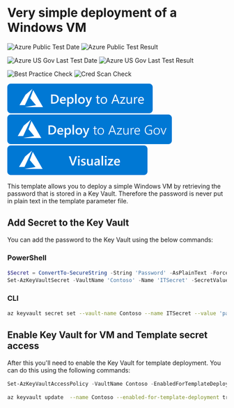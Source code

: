 # Very simple deployment of a Windows VM

![Azure Public Test Date](https://azurequickstartsservice.blob.core.windows.net/badges/101-vm-secure-password/PublicLastTestDate.svg)
![Azure Public Test Result](https://azurequickstartsservice.blob.core.windows.net/badges/101-vm-secure-password/PublicDeployment.svg)

![Azure US Gov Last Test Date](https://azurequickstartsservice.blob.core.windows.net/badges/101-vm-secure-password/FairfaxLastTestDate.svg)
![Azure US Gov Last Test Result](https://azurequickstartsservice.blob.core.windows.net/badges/101-vm-secure-password/FairfaxDeployment.svg)

![Best Practice Check](https://azurequickstartsservice.blob.core.windows.net/badges/101-vm-secure-password/BestPracticeResult.svg)
![Cred Scan Check](https://azurequickstartsservice.blob.core.windows.net/badges/101-vm-secure-password/CredScanResult.svg)

[![Deploy To Azure](https://raw.githubusercontent.com/Azure/azure-quickstart-templates/master/1-CONTRIBUTION-GUIDE/images/deploytoazure.svg?sanitize=true)]("https://portal.azure.com/#create/Microsoft.Template/uri/https%3A%2F%2Fraw.githubusercontent.com%2FAzure%2Fazure-quickstart-templates%2Fmaster%2F101-vm-secure-password%2Fazuredeploy.json")
[![Deploy To Azure US Gov](https://raw.githubusercontent.com/Azure/azure-quickstart-templates/master/1-CONTRIBUTION-GUIDE/images/deploytoazuregov.svg?sanitize=true)]("https://portal.azure.us/#create/Microsoft.Template/uri/https%3A%2F%2Fraw.githubusercontent.com%2FAzure%2Fazure-quickstart-templates%2Fmaster%2F101-vm-secure-password%2Fazuredeploy.json")
[![Visualize](https://raw.githubusercontent.com/Azure/azure-quickstart-templates/master/1-CONTRIBUTION-GUIDE/images/visualizebutton.svg?sanitize=true)]("http://armviz.io/#/?load=https%3A%2F%2Fraw.githubusercontent.com%2FAzure%2Fazure-quickstart-templates%2Fmaster%2F101-vm-secure-password%2Fazuredeploy.json")    

This template allows you to deploy a simple Windows VM by retrieving the password that is stored in a Key Vault. Therefore the password is never put in plain text in the template parameter file.

## Add Secret to the Key Vault

You can add the password to the Key Vault using the below commands:

### PowerShell

```PowerShell
$Secret = ConvertTo-SecureString -String 'Password' -AsPlainText -Force
Set-AzKeyVaultSecret -VaultName 'Contoso' -Name 'ITSecret' -SecretValue $Secret
```

### CLI

```bash
az keyvault secret set --vault-name Contoso --name ITSecret --value 'password'
```

## Enable Key Vault for VM and Template secret access

After this you'll need to enable the Key Vault for template deployment. You can do this using the following commands:

```PowerShell
Set-AzKeyVaultAccessPolicy -VaultName Contoso -EnabledForTemplateDeployment
```

```bash
az keyvault update  --name Contoso --enabled-for-template-deployment true
```


